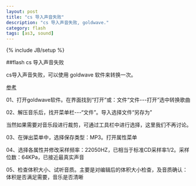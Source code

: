 ```yaml
---
layout: post
title: "cs 导入声音失败"
description: "cs 导入声音失败, goldwave."
category: flash
tags: [as3, sound]
---
```

{% include JB/setup %}

##flash cs 导入声音失败

cs导入声音失败，可以使用 goldwave 软件来转换一次。


[参考]


01、打开goldwave软件。在界面找到“打开”或：文件“文件---打开”选中转换歌曲

02、解压音乐后，找开菜单栏---“文件”。导入选择文件“另存为”

当然如果需要对音乐段进行裁剪，可通过工具栏中进行选择，这里我们不再讨论。

03、在弹出菜单中，选择保存类型：MP3。打开属性菜单

04、选择各属性并修改采样频率：22050HZ，已相当于标准CD采样率1/2。采样位数：64KPa，已接近最真实声音

05、检查体积大小、试听音质。主要是对编辑后的体积大小检查，及音质确认：体积是否满足需要，音乐是否清晰

[参考]:http://hi.baidu.com/zlyl/blog/item/395ab5fd8ea6d71608244d25.html